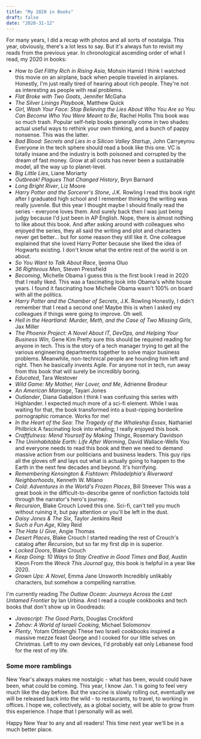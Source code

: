 ```yaml
---
title: "My 2020 in Books"
draft: false
date: "2020-31-12"
---
```

For many years, I did a recap with photos and all sorts of nostalgia. This year, obviously, there's a lot less to say. But it's always fun to revisit my reads from the previous year. In chronological ascending order of what I read, my 2020 in books:

- _How to Get Filthy Rich in Rising Asia_, Mohsin Hamid
    I think I watched this movie on an airplane, back when people traveled in airplanes. Honestly, I'm just really tired of hearing about rich people. They're not as interesting as people with real problems.
- _Flat Broke with Two Goats_, Jennifer McGaha
- _The Silver Linings Playbook_, Matthew Quick
- _Girl, Wash Your Face: Stop Believing the Lies About Who You Are so You Can Become Who You Were Meant to Be_, Rachel Hollis
    This book was so much trash. Popular self-help books generally come in two shades: actual useful ways to rethink your own thinking, and a bunch of pappy nonsense. This was the latter.
- _Bad Blood: Secrets and Lies in a Silicon Valley Startup_, John Carryeyrou
    Everyone in the tech sphere should read a book like this one. VC is totally insane and the industry is both poisoned and corrupted by the dream of fast money. Grow at all costs has never been a sustainable model, all the way up to planet-level.
- _Big Little Lies_, Liane Moriarty
- _Outbreak! Plagues That Changed History_, Bryn Barnard
- _Long Bright River_, Liz Moore
- _Harry Potter and the Sorcerer's Stone_, J.K. Rowling
    I read this book right after I graduated high school and I remember thinking the writing was really juvenile. But this year I thought maybe I should finally read the series - everyone loves them. And surely back then I was just being judgy because I'd just been in AP English. Nope, there is almost nothing to like about this book. And after asking around with colleagues who enjoyed the series, they all said the writing and plot and characters never get better... but for some reason they still like it. One colleague explained that she loved Harry Potter because she liked the idea of Hogwarts existing. I don't know what the entire rest of the world is on about.
- _So You Want to Talk About Race_, Ijeoma Oluo
- _36 Righteous Men_, Steven Pressfield
- _Becoming_, Michelle Obama
    I guess this is the first book I read in 2020 that I really liked. This was a fascinating look into Obama's white house years. I found it fascinating how Michelle Obama wasn't 100% on board with all the politics.
- _Harry Potter and the Chamber of Secrets_, J.K. Rowling
    Honestly, I didn't remember that I read a second one! Maybe this is when I asked my colleagues if things were going to improve. Oh well.
- _Hell in the Heartland: Murder, Meth, and the Case of Two Missing Girls_, Jax Miller
- _The Phoenix Project: A Novel About IT, DevOps, and Helping Your Business Win_, Gene Kim
    Pretty sure this should be required reading for anyone in tech. This is the story of a tech manager trying to get all the various engineering departments together to solve major business problems. Meanwhile, non-technical people are hounding him left and right. Then he basically invents Agile. For anyone not in tech, run away from this book that will surely be incredibly boring.
- _Educated_, Tara Westover
- _Wild Game: My Mother, Her Lover, and Me_, Adrienne Brodeur
- _An American Marriage_, Tayari Jones
- _Outlander_, Diana Gabaldon
    I think I was confusing this series with Highlander. I expected much more of a sci-fi element. While I was waiting for that, the book transformed into a bust-ripping borderline pornographic romance. Works for me!
- _In the Heart of the Sea: The Tragedy of the Whaleship Essex_, Nathaniel Philbrick
    A fascinating look into whaling; I really enjoyed this book.
- _Craftfulness: Mend Yourself by Making Things_, Rosemary Davidson
- _The Uninhabitable Earth: Life After Warming_, David Wallace-Wells
    You and everyone needs to read this book and then we need to demand massive action from our politicians and business leaders. This guy rips all the gloves off and lays out what is actually going to happen to the Earth in the next few decades and beyond. It's horrifying.
- _Remembering Kensington & Fishtown: Philadelphia's Riverward Neighborhoods_, Kenneth W. Milano
- _Cold: Adventures in the World's Frozen Places_, Bill Streever
    This was a great book in the difficult-to-describe genre of nonfiction factoids told through the narrator's hero's journey.
- _Recursion_, Blake Crouch
    Loved this one. Sci-fi, can't tell you much without ruining it, but pay attention or you'll be left in the dust.
- _Daisy Jones & The Six_, Taylor Jenkins Reid
- _Such a Fun Age_, Kiley Reid
- _The Hate U Give_, Angie Thomas
- _Desert Places_, Blake Crouch
    I started reading the rest of Crouch's catalog after _Recursion_, but so far my first dip in is superior.
- _Locked Doors_, Blake Crouch
- _Keep Going: 10 Ways to Stay Creative in Good Times and Bad_, Austin Kleon
    From the _Wreck This Journal_ guy, this book is helpful in a year like 2020.
- _Grown Ups: A Novel_, Emma Jane Unsworth
    Incredibly unlikably characters, but somehow a compelling narrative.

I'm currently reading _The Outlaw Ocean: Journeys Across the Last Untamed Frontier_ by Ian Urbina. And I read a couple cookbooks and tech books that don't show up in Goodreads:
- _Javascript: The Good Parts_, Douglas Crockford
- _Zahav: A World of Israeli Cooking_, Michael Solomonov
- _Plenty_, Yotam Ottolenghi
    These two Israeli cookbooks inspired a massive mezze feast George and I cooked for our little selves on Christmas. Left to my own devices, I'd probably eat only Lebanese food for the rest of my life.

### Some more ramblings
New Year's always makes me nostalgic - what has been, would could have been, what could be coming. This year, I know Jan. 1 is going to feel very much like the day before. But the vaccine is slowly rolling out, eventually we will be released back into the wild - to restaurants, to travel, to working in offices. I hope we, collectively, as a global society, will be able to grow from this experience. I hope that I personally will as well.

Happy New Year to any and all readers! This time next year we'll be in a much better place.